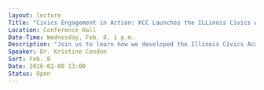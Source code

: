 ```yaml
---
layout: lecture
Title: "Civics Engagement in Action: KCC Launches the ILLinois Civics Academy for Teachers"
Location: Conference Hall
Date-Time: Wednesday, Feb. 8, 1 p.m.
Description: "Join us to learn how we developed the Illinois Civics Academy for Teachers (ICAT)- a civics education program for high school educators statewide. Illinois returned civics education to the high school curriculum with legislation requiring all incoming high schoolers to complete one semester of civics education.  At the same time, the Illinois State Board of Education revised the two decades-old learning standards for high school social studies students to focus on community engagement and students’ civic literacy.  To rapidly respond to the need for professional development training for high school educators, KCC launched ICAT, a custom, three-day intensive professional development opportunity.  It was funded in part by the Robert R. McCormick Foundation. Developing the program strengthened community partnerships – one of KCC’s strategic goals – and demonstrated the Power of Community."
Speaker: Dr. Kristine Condon
Sort: Feb. 8
Date: 2016-02-08 13:00
Status: Open
---
```

